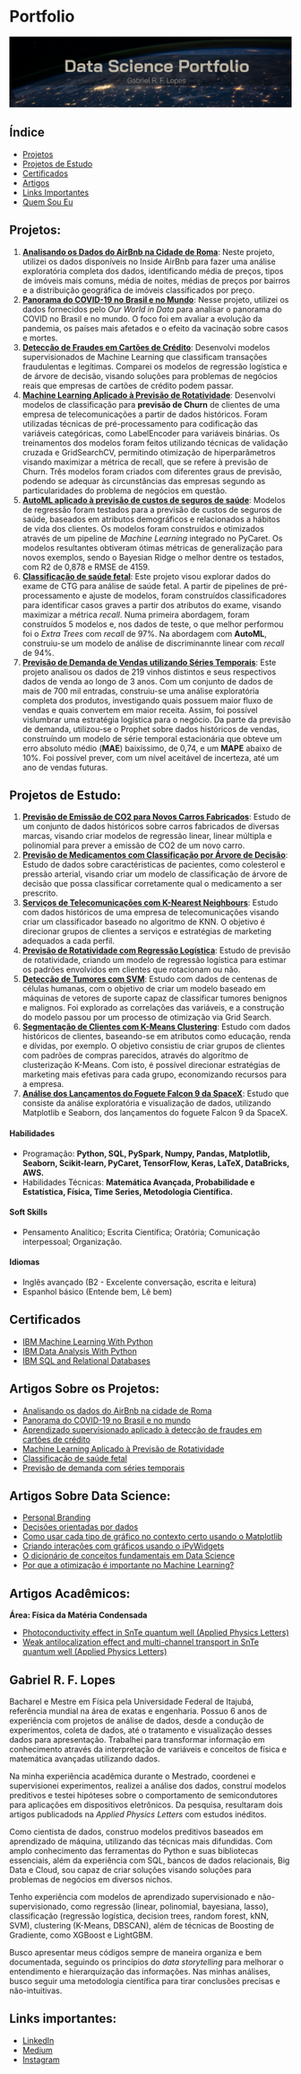 # Portfolio

<p align="center">
  <img src="capa_port.png" >
</p>

## Índice

- [Projetos](https://github.com/gabrielrflopes/Data-Science-Portfolio/tree/main#projetos)
- [Projetos de Estudo](https://github.com/gabrielrflopes/Data-Science-Portfolio/tree/main#projetos-de-estudo)
- [Certificados](https://github.com/gabrielrflopes/Data-Science-Portfolio/tree/main#certificados)
- [Artigos](https://github.com/gabrielrflopes/Data-Science-Portfolio/tree/main#artigos-sobre-os-projetos)
- [Links Importantes](https://github.com/gabrielrflopes/Data-Science-Portfolio/tree/main#links-importantes)
- [Quem Sou Eu](https://github.com/gabrielrflopes/Data-Science-Portfolio/tree/main#gabriel-r-f-lopes)

## Projetos:

1. [**Analisando os Dados do AirBnb na Cidade de Roma**](https://github.com/gabrielrflopes/Rome_Airbnb_Data_Analysis): Neste projeto, utilizei os dados disponíveis no Inside AirBnb para fazer uma análise exploratória completa dos dados, identificando média de preços, tipos de imóveis mais comuns, média de noites, médias de preços por bairros e a distribuição geográfica de imóveis classificados por preço.
2. [**Panorama do COVID-19 no Brasil e no Mundo**](https://github.com/gabrielrflopes/covid_project): Nesse projeto, utilizei os dados fornecidos pelo *Our World in Data* para analisar o panorama do COVID no Brasil e no mundo. O foco foi em avaliar a evolução da pandemia, os países mais afetados e o efeito da vacinação sobre casos e mortes.
3. [**Detecção de Fraudes em Cartões de Crédito**](https://github.com/gabrielrflopes/credit_card_fraud_detection): Desenvolvi modelos supervisionados de Machine Learning que classificam transações fraudulentas e legítimas. Comparei os modelos de regressão logística e de árvore de decisão, visando soluções para problemas de negócios reais que empresas de cartões de crédito podem passar.
4. [**Machine Learning Aplicado à Previsão de Rotatividade**](https://github.com/gabrielrflopes/Churn_Prediction): Desenvolvi modelos de classificação para **previsão de Churn** de clientes  de uma empresa de telecomunicações a partir de dados históricos. Foram utilizadas técnicas de pré-processamento para codificação das variáveis categóricas, como LabelEncoder para variáveis binárias. Os treinamentos dos modelos foram feitos utilizando técnicas de validação cruzada e GridSearchCV, permitindo otimização de hiperparâmetros visando maximizar a métrica de recall, que se refere à previsão de Churn. Três modelos foram criados com diferentes graus de previsão, podendo se adequar às circunstâncias das empresas segundo as particularidades do problema de negócios em questão.
5. [**AutoML aplicado à previsão de custos de seguros de saúde**](https://github.com/gabrielrflopes/Health_Insurance_Prediction): Modelos de regressão foram testados para a previsão de custos de seguros de saúde, baseados em atributos demográficos e relacionados a hábitos de vida dos clientes. Os modelos foram construídos e otimizados através de um pipeline de _Machine Learning_ integrado no PyCaret. Os modelos resultantes obtiveram ótimas métricas de generalização para novos exemplos, sendo o Bayesian Ridge o melhor dentre os testados, com R2 de 0,878 e RMSE de 4159.
6. [**Classificação de saúde fetal**](https://github.com/gabrielrflopes/Fetal_Health_Classification): Este projeto visou explorar dados do exame de CTG para análise de saúde fetal. A partir de pipelines de pré-processamento e ajuste de modelos, foram construídos classificadores para identificar casos graves a partir dos atributos do exame, visando maximizar a métrica *recall*. Numa primeira abordagem, foram construídos 5 modelos e, nos dados de teste, o que melhor performou foi o *Extra Trees* com *recall* de 97%. Na abordagem com **AutoML**, construiu-se um modelo de análise de discriminannte linear com *recall* de 94%.
7. [**Previsão de Demanda de Vendas utilizando Séries Temporais**](https://github.com/gabrielrflopes/Wine_Demand_Prediction): Este projeto analisou os dados de 219 vinhos distintos e seus respectivos dados de venda ao longo de 3 anos. Com um conjunto de dados de mais de 700 mil entradas, construiu-se uma análise exploratória completa dos produtos, investigando quais possuem maior fluxo de vendas e quais convertem em maior receita. Assim, foi possível vislumbrar uma estratégia logística para o negócio. Da parte da previsão de demanda, utilizou-se o Prophet sobre dados históricos de vendas, construíndo um modelo de série temporal estacionária que obteve um erro absoluto médio (**MAE**) baixíssimo, de 0,74, e um **MAPE** abaixo de 10%. Foi possível prever, com um nível aceitável de incerteza, até um ano de vendas futuras.

## Projetos de Estudo:

1. [**Previsão de Emissão de CO2 para Novos Carros Fabricados**](https://github.com/gabrielrflopes/Estudos/blob/main/Notebooks/IBM_ML0101EN_CO2_Prediction.ipynb): Estudo de um conjunto de dados históricos sobre carros fabricados de diversas marcas, visando criar modelos de regressão linear, linear múltipla e polinomial para prever a emissão de CO2 de um novo carro.
2. [**Previsão de Medicamentos com Classificação por Árvore de Decisão**](https://github.com/gabrielrflopes/Estudos/blob/main/Notebooks/IBM_ML0101EN_Decision_Tree_Drug_Classification.ipynb): Estudo de dados sobre caractéristicas de pacientes, como colesterol e pressão arterial, visando criar um modelo de classificação de árvore de decisão que possa classificar corretamente qual o medicamento a ser prescrito.
3. [**Serviços de Telecomunicações com K-Nearest Neighbours**](https://github.com/gabrielrflopes/Estudos/blob/main/Notebooks/IBM_ML0101EN_KNN_Classification_Telecom_Services.ipynb): Estudo com dados históricos de uma empresa de telecomunicações visando criar um classificador baseado no algoritmo de KNN. O objetivo é direcionar grupos de clientes a serviços e estratégias de marketing adequados a cada perfil.
4. [**Previsão de Rotatividade com Regressão Logística**](https://github.com/gabrielrflopes/Estudos/blob/main/Notebooks/IBM_ML0101EN_Logistic_Regression_Churn_Prediction.ipynb): Estudo de previsão de rotatividade, criando um modelo de regressão logística para estimar os padrões envolvidos em clientes que rotacionam ou não.
5. [**Detecção de Tumores com SVM**](https://github.com/gabrielrflopes/Estudos/blob/main/Notebooks/IBM_ML0101EN_Tumour_Detection_with_SVM.ipynb): Estudo com dados de centenas de células humanas, com o objetivo de criar um modelo baseado em máquinas de vetores de suporte capaz de classificar tumores benignos e malignos. Foi explorado as correlações das variáveis, e a construção do modelo passou por um processo de otimização via Grid Search.
6. [**Segmentação de Clientes com K-Means Clustering**](https://github.com/gabrielrflopes/Estudos/blob/main/Notebooks/IBM_ML0101EN_Segmenta%C3%A7%C3%A3o_de_Clientes_com_K_Means.ipynb): Estudo com dados históricos de clientes, baseando-se em atributos como educação, renda e dívidas, por exemplo. O objetivo consistiu de criar grupos de clientes com padrões de compras parecidos, através do algorítmo de clusterização K-Means. Com isto, é possível direcionar estratégias de marketing mais efetivas para cada grupo, economizando recursos para a empresa.
7. [**Análise dos Lançamentos do Foguete Falcon 9 da SpaceX**](https://github.com/gabrielrflopes/Estudos/blob/main/Notebooks/2_SpaceX_Falcon9_Launches_Data.ipynb): Estudo que consiste da análise exploratória e visualização de dados, utilizando Matplotlib e Seaborn, dos lançamentos do foguete Falcon 9 da SpaceX.

#### Habilidades 

- Programação: **Python, SQL, PySpark, Numpy, Pandas, Matplotlib, Seaborn, Scikit-learn, PyCaret, TensorFlow, Keras, LaTeX, DataBricks, AWS.**
- Habilidades Técnicas: **Matemática Avançada, Probabilidade e Estatística, Física, Time Series, Metodologia Científica.**

#### Soft Skills 

- Pensamento Analítico; Escrita Científica; Oratória; Comunicação interpessoal; Organização.

#### Idiomas

- Inglês avançado (B2 - Excelente conversação, escrita e leitura)
- Espanhol básico (Entende bem, Lê bem)

## Certificados

- [IBM Machine Learning With Python](https://www.credly.com/badges/486f31f9-bf09-4757-b283-ca6468ef7f85/public_url)
- [IBM Data Analysis With Python](https://www.credly.com/badges/4ff462e1-6834-4a6b-856e-03e7b0047c7d/linked_in_profile)
- [IBM SQL and Relational Databases](https://courses.cognitiveclass.ai/certificates/dd8369f75490408db92608d9f2476678)
   
## Artigos Sobre os Projetos:

* [Analisando os dados do AirBnb na cidade de Roma](https://grflopes.medium.com/analisando-os-dados-do-airbnb-na-cidade-de-roma-4ee6af13bbdc) 
* [Panorama do COVID-19 no Brasil e no mundo](https://medium.com/@grflopes/panorama-do-covid-19-no-brasil-e-no-mundo-a67cfb94af5f)
* [Aprendizado supervisionado aplicado à detecção de fraudes em cartões de crédito](https://grflopes.medium.com/aprendizado-supervisionado-aplicado-%C3%A0-detec%C3%A7%C3%A3o-de-fraudes-em-cart%C3%B5es-de-cr%C3%A9dito-d74501220ec2)
* [Machine Learning Aplicado à Previsão de Rotatividade](https://medium.com/@grflopes/machine-learning-aplicado-à-previsão-de-rotatividade-de-clientes-1d29c491ed3a)
* [Classificação de saúde fetal](https://grflopes.medium.com/machine-learning-aplicado-ao-diagnóstico-de-saúde-fetal-d470b4e321c1)
* [Previsão de demanda com séries temporais](https://medium.com/@grflopes/uma-maneira-de-prever-demanda-de-vendas-com-séries-temporais-970ad550b8e9)

## Artigos Sobre Data Science:

* [Personal Branding](https://www.linkedin.com/pulse/urg%25C3%25AAncia-de-causar-uma-boa-impress%25C3%25A3o-gabriel-ribeiro-ferreira-lopes/?trackingId=EjBT1icNTLeqkPLBvieGOQ%3D%3D)
* [Decisões orientadas por dados](https://www.linkedin.com/pulse/alguns-fatos-incontest%C3%A1veis-sobre-decis%C3%A3o-orientada-gabriel/)
* [Como usar cada tipo de gráfico no contexto certo usando o Matplotlib](https://grflopes.medium.com/como-usar-cada-tipo-de-gr%C3%A1fico-no-contexto-certo-usando-o-matplotlib-c640bbcdfe79)
* [Criando interações com gráficos usando o iPyWidgets](https://medium.com/@grflopes/criando-intera%C3%A7%C3%B5es-com-gr%C3%A1ficos-usando-o-ipywidgets-49a83dad43ec)
* [O dicionário de conceitos fundamentais em Data Science](https://grflopes.medium.com/o-dicionário-de-conceitos-fundamentais-em-data-science-c818b04e3a2b)
* [Por que a otimização é importante no Machine Learning?](https://medium.com/@grflopes/por-que-a-otimiza%C3%A7%C3%A3o-%C3%A9-importante-no-machine-learning-53cd4ace03f)

## Artigos Acadêmicos:

**Área: Física da Matéria Condensada**

* [Photoconductivity effect in SnTe quantum well (Applied Physics Letters)](https://pubs.aip.org/aip/apl/article/119/3/032104/41763/Photoconductivity-effect-in-SnTe-quantum-well)
* [Weak antilocalization effect and multi-channel transport in SnTe quantum well (Applied Physics Letters)](https://pubs.aip.org/aip/apl/article/120/20/203102/2833593/Weak-antilocalization-effect-and-multi-channel)

## Gabriel R. F. Lopes

Bacharel e Mestre em Física pela Universidade Federal de Itajubá, referência mundial na área de exatas e engenharia. Possuo 6 anos de experiência com projetos de análise de dados, desde a condução de experimentos, coleta de dados, até o tratamento e visualização desses dados para apresentação. Trabalhei para transformar informação em conhecimento através da interpretação de variáveis e conceitos de física e matemática avançadas utilizando dados.

Na minha experiência acadêmica durante o Mestrado, coordenei e supervisionei experimentos, realizei a análise dos dados, construí modelos preditivos e testei hipóteses sobre o comportamento de semicondutores para aplicações em dispositivos eletrônicos. Da pesquisa, resultaram dois artigos publicadods na *Applied Physics Letters* com estudos inéditos.

Como cientista de dados, construo modelos preditivos baseados em aprendizado de máquina, utilizando das técnicas mais difundidas. Com amplo conhecimento das ferramentas do Python e suas bibliotecas essenciais, além da experiência com SQL, bancos de dados relacionais, Big Data e Cloud, sou  capaz de criar soluções visando soluções para problemas de negócios em diversos nichos.

Tenho experiência com modelos de aprendizado supervisionado e não-supervisionado, como regressão (linear, polinomial, bayesiana, lasso), classificação (regressão logística, decision trees, random forest, kNN, SVM), clustering (K-Means, DBSCAN), além de técnicas de Boosting de Gradiente, como XGBoost e LightGBM.

Busco apresentar meus códigos sempre de maneira organiza e bem documentada, seguindo os princípios do _data storytelling_ para melhorar o entendimento e hierarquização das informações. Nas minhas análises, busco seguir uma metodologia científica para tirar conclusões precisas e não-intuitivas.

## Links importantes:

* [LinkedIn](https://www.linkedin.com/in/gabrielrflopes/)
* [Medium](https://medium.com/@grflopes)
* [Instagram](https://www.instagram.com/gabrielr.lopes/)
